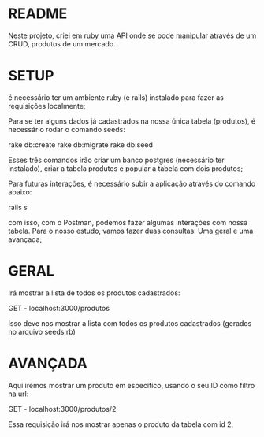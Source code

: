 # README

Neste projeto, criei em ruby uma API onde se pode manipular através de um CRUD, produtos
de um mercado. 

# SETUP
é necessário ter um ambiente ruby (e rails) instalado para fazer as requisições localmente;

Para se ter alguns dados já cadastrados na nossa única tabela (produtos), é necessário rodar o comando seeds:

rake db:create
rake db:migrate
rake db:seed

Esses três comandos irão criar um banco postgres (necessário ter instalado), criar a tabela produtos e popular a tabela com dois produtos;


Para futuras interações, é necessário subir a aplicação através do comando abaixo:

rails s

com isso, com o Postman, podemos fazer algumas interações com nossa tabela. Para o nosso estudo,
vamos fazer duas consultas: Uma geral e uma avançada;

# GERAL
Irá mostrar a lista de todos os produtos cadastrados:

GET - localhost:3000/produtos

Isso deve nos mostrar a lista com todos os produtos cadastrados (gerados no arquivo seeds.rb)

# AVANÇADA
Aqui iremos mostrar um produto em específico, usando o seu ID como filtro na url:

GET - localhost:3000/produtos/2

Essa requisição irá nos mostrar apenas o produto da tabela com id 2;